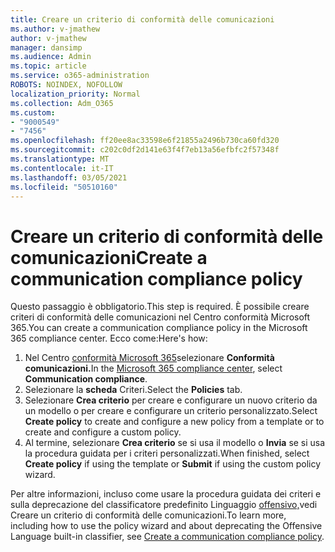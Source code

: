 ```yaml
---
title: Creare un criterio di conformità delle comunicazioni
ms.author: v-jmathew
author: v-jmathew
manager: dansimp
ms.audience: Admin
ms.topic: article
ms.service: o365-administration
ROBOTS: NOINDEX, NOFOLLOW
localization_priority: Normal
ms.collection: Adm_O365
ms.custom:
- "9000549"
- "7456"
ms.openlocfilehash: ff20ee8ac33598e6f21855a2496b730ca60fd320
ms.sourcegitcommit: c202c0df2d141e63f4f7eb13a56efbfc2f57348f
ms.translationtype: MT
ms.contentlocale: it-IT
ms.lasthandoff: 03/05/2021
ms.locfileid: "50510160"
---
```

# <a name="create-a-communication-compliance-policy"></a><span data-ttu-id="95cd2-102">Creare un criterio di conformità delle comunicazioni</span><span class="sxs-lookup"><span data-stu-id="95cd2-102">Create a communication compliance policy</span></span>

<span data-ttu-id="95cd2-103">Questo passaggio è obbligatorio.</span><span class="sxs-lookup"><span data-stu-id="95cd2-103">This step is required.</span></span> <span data-ttu-id="95cd2-104">È possibile creare criteri di conformità delle comunicazioni nel Centro conformità Microsoft 365.</span><span class="sxs-lookup"><span data-stu-id="95cd2-104">You can create a communication compliance policy in the Microsoft 365 compliance center.</span></span> <span data-ttu-id="95cd2-105">Ecco come:</span><span class="sxs-lookup"><span data-stu-id="95cd2-105">Here's how:</span></span>

1. <span data-ttu-id="95cd2-106">Nel Centro [conformità Microsoft 365](https://go.microsoft.com/fwlink/?linkid=2130502)selezionare **Conformità comunicazioni.**</span><span class="sxs-lookup"><span data-stu-id="95cd2-106">In the [Microsoft 365 compliance center](https://go.microsoft.com/fwlink/?linkid=2130502), select **Communication compliance**.</span></span>
2. <span data-ttu-id="95cd2-107">Selezionare la **scheda** Criteri.</span><span class="sxs-lookup"><span data-stu-id="95cd2-107">Select the **Policies** tab.</span></span>
3. <span data-ttu-id="95cd2-108">Selezionare **Crea criterio** per creare e configurare un nuovo criterio da un modello o per creare e configurare un criterio personalizzato.</span><span class="sxs-lookup"><span data-stu-id="95cd2-108">Select **Create policy** to create and configure a new policy from a template or to create and configure a custom policy.</span></span>
4. <span data-ttu-id="95cd2-109">Al termine, selezionare **Crea criterio** se si usa il modello o **Invia** se si usa la procedura guidata per i criteri personalizzati.</span><span class="sxs-lookup"><span data-stu-id="95cd2-109">When finished, select **Create policy** if using the template or **Submit** if using the custom policy wizard.</span></span>

<span data-ttu-id="95cd2-110">Per altre informazioni, incluso come usare la procedura guidata dei criteri e sulla deprecazione del classificatore predefinito Linguaggio [offensivo,](https://go.microsoft.com/fwlink/?linkid=2129079)vedi Creare un criterio di conformità delle comunicazioni.</span><span class="sxs-lookup"><span data-stu-id="95cd2-110">To learn more, including how to use the policy wizard and about deprecating the Offensive Language built-in classifier, see [Create a communication compliance policy](https://go.microsoft.com/fwlink/?linkid=2129079).</span></span>
